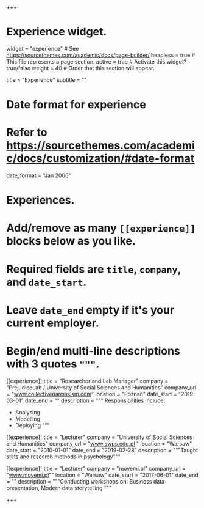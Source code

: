 +++
# Experience widget.
widget = "experience"  # See https://sourcethemes.com/academic/docs/page-builder/
headless = true  # This file represents a page section.
active = true  # Activate this widget? true/false
weight = 40  # Order that this section will appear.

title = "Experience"
subtitle = ""

# Date format for experience
#   Refer to https://sourcethemes.com/academic/docs/customization/#date-format
date_format = "Jan 2006"

# Experiences.
#   Add/remove as many `[[experience]]` blocks below as you like.
#   Required fields are `title`, `company`, and `date_start`.
#   Leave `date_end` empty if it's your current employer.
#   Begin/end multi-line descriptions with 3 quotes `"""`.
[[experience]]
  title = "Researcher and Lab Manager"
  company = "PrejudiceLab / University of Social Sciences and Humanities"
  company_url = "www.collectivenarcissism.com"
  location = "Poznan"
  date_start = "2019-03-01"
  date_end = ""
  description = """
  Responsibilities include:
  
  * Analysing
  * Modelling
  * Deploying
  """

[[experience]]
  title = "Lecturer"
  company = "University of Social Sciences and Humanities"
  company_url = "www.swps.edu.pl  "
  location = "Warsaw"
  date_start = "2010-01-01"
  date_end = "2019-02-28"
  description = """Taught stats and research methods in psychology"""
  
[[experience]]
  title = "Lecturer"
  company = "movemi.pl"
  company_url = "www.movemi.pl""
  location = "Warsaw"
  date_start = "2017-06-01"
  date_end = ""
  description = """Conducting workshops on: Business data presentation, Modern data storytelling """

+++
